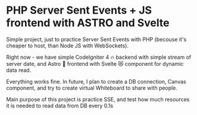 # PHP Server Sent Events + JS frontend with ASTRO and Svelte

Simple project, just to practice Server Sent Events with PHP (becouse it's cheaper to host, than Node JS with WebSockets).

Right now - we have simple CodeIgniter 4 🔥 backend with simple stream of server date, and Astro 🚀 frontend with Svelte 😻 component for dynamic data read.

Everything works fine. In future, I plan to create a DB connection, Canvas component, and try to create virtual Whiteboard to share with people.

Main purpose of this project is practice SSE, and test how much resources it is needed to read data from DB every 0.1s